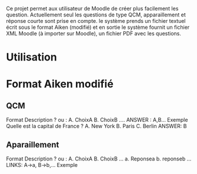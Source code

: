 Ce projet permet aux utilisateur de Moodle de créer plus facilement les question. Actuellement seul les questions de type QCM, apparaillement et réponse courte sont prise en compte. 
le système prends un fichier textuel écrit sous le format Aiken (modifié) et en sortie le système fournit un fichier XML Moodle (à importer sur Moodle), un fichier PDF avec les questions.

# Utilisation

  # Format Aiken modifié
  ## QCM
  Format
Description ? ou :
A. ChoixA 
B. ChoixB
.... 
ANSWER : A,B... 
  Exemple
Quelle est la capital de France ?
A. New York
B. Paris
C. Berlin
ANSWER: B

  ## Aparaillement
  Format
Description ? ou :
A. ChoixA
B. ChoixB
...
a. Reponsea
b. reponseb
...
LINKS: A->a, B->b,...
  Exemple


